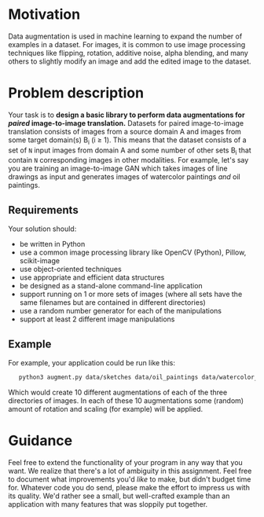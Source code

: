 # Motivation
Data augmentation is used in machine learning to expand the number of examples in a dataset. 
For images, it is common to use image processing techniques like flipping, rotation, additive noise, alpha blending, and many others to slightly modify an image and add the edited image to the dataset. 


# Problem description

Your task is to **design a basic library to perform data augmentations for _paired_ image-to-image translation.** 
Datasets for paired image-to-image translation consists of images from a source domain A and images from some target domain(s) B<sub>i</sub> (i ≥ 1). 
This means that the dataset consists of a set of `N` input images from domain A and some number of other sets B<sub>i</sub> that contain `N` corresponding images in other modalities. 
For example, let's say you are training an image-to-image GAN which takes images of line drawings as input and generates images of watercolor paintings _and_ oil paintings.

## Requirements

Your solution should:
- be written in Python
- use a common image processing library like OpenCV (Python), Pillow, scikit-image
- use object-oriented techniques
- use appropriate and efficient data structures
- be designed as a stand-alone command-line application
- support running on 1 or more sets of images (where all sets have the same filenames but are contained in different directories)
- use a random number generator for each of the manipulations
- support at least 2 different image manipulations

## Example

For example, your application could be run like this:

```sh
   python3 augment.py data/sketches data/oil_paintings data/watercolor_paintings --output augmentations_output --count 10 
```

Which would create 10 different augmentations of each of the three directories of images. In each of these 10 augmentations some (random) amount of rotation and scaling (for example) will be applied. 


# Guidance

Feel free to extend the functionality of your program in any way that you want.
We realize that there's a lot of ambiguity in this assignment. 
Feel free to document what improvements you'd _like_ to make, but didn't budget time for.
Whatever code you do send, please make the effort to impress us with its quality. 
We'd rather see a small, but well-crafted example than an application with many features that was sloppily put together.
